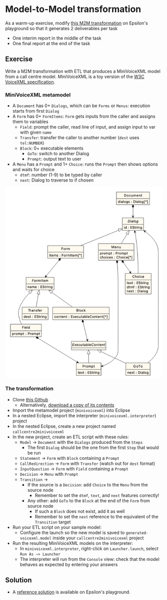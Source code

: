 # Model-to-Model transformation

As a warm-up exercise, modify [this M2M transformation](https://www.eclipse.org/epsilon/live/?etl) on Epsilon's playground so that it generates 2 deliverables per task
- One interim report in the middle of the task
- One final report at the end of the task

## Exercise

Write a M2M transformation with ETL that produces a MiniVoiceXML model from a call centre model. MiniVoiceXML is a toy version of the [W3C VoiceXML specification](https://www.w3.org/TR/voicexml20/).

### MiniVoiceXML metamodel

- A `Document` has 0+ `Dialogs`, which can be `Forms` or `Menus`: execution starts from first `Dialog`
- A `Form` has 0+ `FormItems`: `Form` gets inputs from the caller and assigns them to variables
    - `Field`: prompt the caller, read line of input, and assign input to var with given `name`
    - `Transfer`: transfer the caller to another number (`dest` uses `tel:NUMBER`)
    - `Block`: 0+ executable elements
        - `GoTo`: switch to another Dialog
        - `Prompt`: output text to user
- A `Menu` has a `Prompt` and 1+ `Choice`: runs the `Prompt` then shows options and waits for choice
    - `dtmf`: number (1-9) to be typed by caller
    - `next`: Dialog to traverse to if chosen

![The MiniVoiceXML metamodel](minivoicexml.png)

### The transformation

- Clone [this Github](https://github.com/uoy-cs-eng2/minivoicexml)
    - Alternatively, [download a copy of its contents](https://github.com/uoy-cs-eng2/minivoicexml/archive/refs/heads/main.zip)
- Import the metamodel project (`minivoicexml`) into Eclipse
- In a nested Eclipse, import the interpreter (`minivoicexml.interpreter`) project
- In the nested Eclipse, create a new project named `callcentre2minivoicexml`
- In the new project, create an ETL script with these rules:
    - `Model` → `Document` with the `Dialogs` produced from the `Steps`
        - The first `Dialog` should be the one from the first `Step` that would be run
    - `Statement` → `Form` with `Block` containing a `Prompt`
    - `CallRedirection` → `Form` with `Transfer` (watch out for `dest` format)
    - `InputQuestion` → `Form` with `Field` containing a `Prompt`
    - `Decision` → `Menu` with `Prompt`
    - `Transition` →
        - If the source is a `Decision`: add `Choice` to the `Menu` from the source node
            - Remember to set the `dtmf`, `text`, and `next` features correctly!
        - Any other: add `GoTo` to the `Block` at the end of the `Form` from source node
            - If such a `Block` does not exist, add it as well
            - Remember to set the `next` reference to the equivalent of the `Transition` target
- Run your ETL script on your sample model:
    - Configure the launch so the new model is saved to `generated-voicexml.model` inside your `callcentre2minivoicexml` project
- Run the resulting MiniVoiceXML models on the interpreter:
    - In `minivoicexml.interpreter`, right-click on `Launcher.launch`, select `Run As –> Launcher`
    - The interpreter will run from the `Console` view: check that the model behaves as expected by entering your answers

## Solution

- A [reference solution](https://eclipse.dev/epsilon/playground/?callcentre2minivoicexml) is available on Epsilon's playground.
